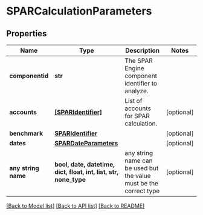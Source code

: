 # SPARCalculationParameters


## Properties
Name | Type | Description | Notes
------------ | ------------- | ------------- | -------------
**componentid** | **str** | The SPAR Engine component identifier to analyze. | 
**accounts** | [**[SPARIdentifier]**](SPARIdentifier.md) | List of accounts for SPAR calculation. | [optional] 
**benchmark** | [**SPARIdentifier**](SPARIdentifier.md) |  | [optional] 
**dates** | [**SPARDateParameters**](SPARDateParameters.md) |  | [optional] 
**any string name** | **bool, date, datetime, dict, float, int, list, str, none_type** | any string name can be used but the value must be the correct type | [optional]

[[Back to Model list]](../README.md#documentation-for-models) [[Back to API list]](../README.md#documentation-for-api-endpoints) [[Back to README]](../README.md)


